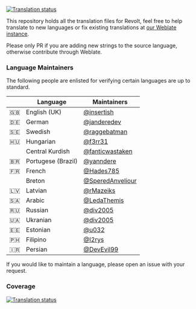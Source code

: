 [![Translation status](https://weblate.insrt.uk/widgets/revolt/-/web-app/svg-badge.svg)](https://weblate.insrt.uk/engage/revolt/?utm_source=widget)

This repository holds all the translation files for Revolt, feel free to help translate to new languages or fix existing translations at [our Weblate instance](https://weblate.insrt.uk/projects/revolt/web-app/).

Please only PR if you are adding new strings to the source language, otherwise contribute through Weblate.

### Language Maintainers

The following people are enlisted for verifying certain languages are up to standard.

|     | Language           | Maintainers                                            |
| :-: | ------------------ | ------------------------------------------------------ |
| 🇬🇧  | English (UK)       | [@insertish](https://github.com/insertish/)            |
| 🇩🇪  | German             | [@janderedev](https://github.com/janderedev/)          |
| 🇸🇪  | Swedish            | [@raggebatman](https://github.com/raggebatman)         |
| 🇭🇺  | Hungarian          | [@f3rr31](https://github.com/f3rr31)                   |
|     | Central Kurdish    | [@fanticwastaken](https://github.com/fanticwastaken)   |
| 🇧🇷  | Portugese (Brazil) | [@yanndere](https://github.com/yanndere)               |
| 🇫🇷  | French             | [@Hades785](https://github.com/Hades785)               |
|     | Breton             | [@SperedAnveliour](https://github.com/SperedAnveliour) |
| 🇱🇻  | Latvian            | [@rMazeiks](https://github.com/rMazeiks)               |
| 🇸🇦  | Arabic             | [@LedaThemis](https://github.com/LedaThemis)           |
| 🇷🇺  | Russian            | [@div2005](https://github.com/div2005)                 |
| 🇺🇦  | Ukranian           | [@div2005](https://github.com/div2005)                 |
| 🇪🇪  | Estonian           | [@u032](https://github.com/u032)                       |
| 🇵🇭  | Filipino           | [@I2rys](https://github.com/I2rys)                     |
| 🇮🇷  | Persian            | [@DevEvil99](https://github.com/DevEvil99)             |

If you would like to maintain a language, please open an issue with your request.

### Coverage

[![Translation status](https://weblate.insrt.uk/widgets/revolt/-/web-app/multi-auto.svg)](https://weblate.insrt.uk/engage/revolt/?utm_source=widget)
